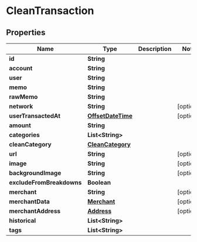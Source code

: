 

# CleanTransaction

## Properties

Name | Type | Description | Notes
------------ | ------------- | ------------- | -------------
**id** | **String** |  | 
**account** | **String** |  | 
**user** | **String** |  | 
**memo** | **String** |  | 
**rawMemo** | **String** |  | 
**network** | **String** |  |  [optional]
**userTransactedAt** | [**OffsetDateTime**](OffsetDateTime.md) |  |  [optional]
**amount** | **String** |  | 
**categories** | **List&lt;String&gt;** |  | 
**cleanCategory** | [**CleanCategory**](CleanCategory.md) |  | 
**url** | **String** |  |  [optional]
**image** | **String** |  |  [optional]
**backgroundImage** | **String** |  |  [optional]
**excludeFromBreakdowns** | **Boolean** |  | 
**merchant** | **String** |  |  [optional]
**merchantData** | [**Merchant**](Merchant.md) |  |  [optional]
**merchantAddress** | [**Address**](Address.md) |  |  [optional]
**historical** | **List&lt;String&gt;** |  | 
**tags** | **List&lt;String&gt;** |  | 



